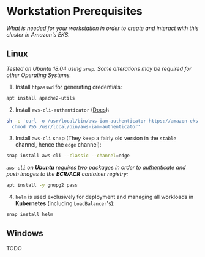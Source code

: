 # Workstation Prerequisites

*What is needed for your workstation in order to create and interact with this cluster in Amazon's EKS.*

## Linux

*Tested on Ubuntu 18.04 using `snap`. Some alterations may be required for other Operating Systems.*

1. Install `htpasswd` for generating credentials:

```bash
apt install apache2-utils
```

2. Install `aws-cli-authenticator` ([Docs](https://docs.aws.amazon.com/eks/latest/userguide/install-aws-iam-authenticator.html)):

```bash
sh -c 'curl -o /usr/local/bin/aws-iam-authenticator https://amazon-eks.s3-us-west-2.amazonaws.com/1.11.5/2018-12-06/bin/linux/amd64/aws-iam-authenticator && \
  chmod 755 /usr/local/bin/aws-iam-authenticator'
```

3. Install `aws-cli` snap (They keep a fairly old version in the `stable` channel, hence the `edge` channel):

```bash
snap install aws-cli --classic --channel=edge
```

*`aws-cli` on **Ubuntu** requires two packages in order to authenticate and push images to the **ECR/ACR** container registry:*

```bash
apt install -y gnupg2 pass
```

4. `helm` is used exclusively for deployment and managing all workloads in **Kubernetes** (including `LoadBalancer`'s):

```bash
snap install helm
```

## Windows

TODO